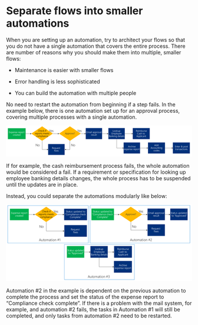 # Separate flows into smaller automations

When you are setting up an automation, try to architect your flows so that you
do not have a single automation that covers the entire process. There are number
of reasons why you should make them into multiple, smaller flows:

-   Maintenance is easier with smaller flows

-   Error handling is less sophisticated

-   You can build the automation with multiple people

No need to restart the automation from beginning if a step fails. In the example
below, there is one automation set up for an approval process, covering multiple
processes with a single automation.

![Flow before splitting](media/flow-before-split.png "Flow before splitting")

If for example, the cash reimbursement process fails, the whole automation would
be considered a fail. If a requirement or specification for looking up employee
banking details changes, the whole process has to be suspended until the updates
are in place.

Instead, you could separate the automations modularly like below:

![Flow after splitting](media/flow-after-split.png "Flow after splitting")

Automation \#2 in the example is dependent on the previous automation to
complete the process and set the status of the expense report to “Compliance
check complete”. If there is a problem with the mail system, for example, and
automation \#2 fails, the tasks in Automation \#1 will still be completed, and
only tasks from automation \#2 need to be restarted.
